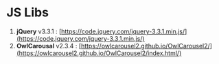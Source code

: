 # JS Libs



1. **jQuery** v3.3.1 : [https://code.jquery.com/jquery-3.3.1.min.js/](https://code.jquery.com/jquery-3.3.1.min.js/) 
2. **OwlCarousal** v2.3.4 : [https://owlcarousel2.github.io/OwlCarousel2/](https://owlcarousel2.github.io/OwlCarousel2/index.html/)




